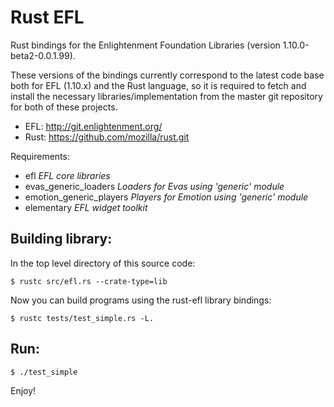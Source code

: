 #  Rust EFL 

Rust bindings for the Enlightenment Foundation Libraries (version 1.10.0-beta2-0.0.1.99).

These versions of the bindings currently correspond to the latest code base
both for EFL (1.10.x) and the Rust language, so it is required to fetch and 
install the necessary libraries/implementation from the master git repository 
for both of these projects.

- EFL: http://git.enlightenment.org/
- Rust: https://github.com/mozilla/rust.git

Requirements:

- efl *EFL core libraries*
- evas_generic_loaders *Loaders for Evas using 'generic' module*
- emotion_generic_players *Players for Emotion using 'generic' module*
- elementary *EFL widget toolkit*

## Building library:

In the top level directory of this source code:

    $ rustc src/efl.rs --crate-type=lib

Now you can build programs using the rust-efl library bindings:

    $ rustc tests/test_simple.rs -L.

## Run:

    $ ./test_simple

Enjoy!
